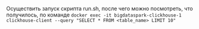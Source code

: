Осуществить запуск скрипта run.sh, после чего можно посмотреть, что получилось, по команде ```docker exec -it bigdataspark-clickhouse-1   clickhouse-client --query "SELECT * FROM <table_name> LIMIT 10" ```